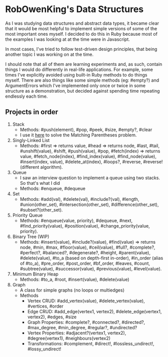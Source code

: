 # RobOwenKing's Data Structures

As I was studying data structures and abstract data types, it became clear that it would be most helpful to implement simple versions of some of the most important ones myself. I decided to do this in Ruby because most of the examples I was looking at at the time were in Javascript.

In most cases, I've tried to follow test-driven design principles, that being another topic I was working on at the time.

I should note that all of them are learning experiments and, as such, contain things I would do differently in real-life applications. For example, some times I've explicitly avoided using built-in Ruby methods to do things myself. There are also things like some simple methods (eg: #empty?) and ArgumentErrors which I've implemented only once or twice in some structure as a demonstration, but decided against spending time repeating endlessly each time.

## Projects in order
1. Stack
    - Methods: #push(element), #pop, #peek, #size, #empty?, #clear
    - I use it [here](https://github.com/RobOwenKing/code_kata/blob/master/string_methods/parentheses.rb) to solve the Matching Parentheses problem.
2. Singly-Linked List
    - Methods: #first => returns value, #head => returns node, #last, #tail, #unshift(value), #shift, #push(value), #pop, #fetch(index) => returns value, #fetch_node(index), #find_index(value), #find_node(value), #insert(index, value), #delete_at(index), #loops?, #reverse, #reverse! (different algorithm).
3. Queue
    - I saw an interview question to implement a queue using two stacks. So that's what I did
    - Methods: #enqueue, #dequeue
4. Set
    - Methods: #add(val), #delete(val), #include?(val), #length, #union(other_set), #intersection(other_set), #difference(other_set), #subset?(other_set).
5. Priority Queue
    - Methods: #enqueue(value, priority), #dequeue, #next, #find_priority(value), #position(value), #change_priority(value, priority).
6. Binary Tree (WIP)
    - Methods: #insert(value), #include?(value), #find(value) => returns node, #min, #max, #floor(value), #ceil(value), #full?, #complete?, #perfect?, #balanced?, #degenerate?, #height, #parent(value), #delete(value), #to_a (based on depth-first in-order), #in_order (alias of #to_a), #pre_order, #post_order, #bf_order, #leaves, #count, #subtree(value), #successor(value), #previous(value), #level(value).
7. Minimum Binary Heap
    - Methods: #to_a, #root, #insert(value), #delete(value)
8. Graph
    - A class for simple graphs (no loops or multiedges)
    - Methods
        - Vertex CRUD: #add_vertex(value), #delete_vertex(value), #vertices, #order
        - Edge CRUD: #add_edge(vertex1, vertex2), #delete_edge(vertex1, vertex2), #edges, #size
        - Graph Properties: #complete?, #connected?, #directed?, #max_degree, #min_degree, #regular?, #undirected?
        - Vertex Properties: #adjacent?(vertex1, vertex2), #degree(vertex1), #neighbours(vertex2)
        - Transformations: #complement, #direct!, #lossless_undirect!, #lossy_undirect!
